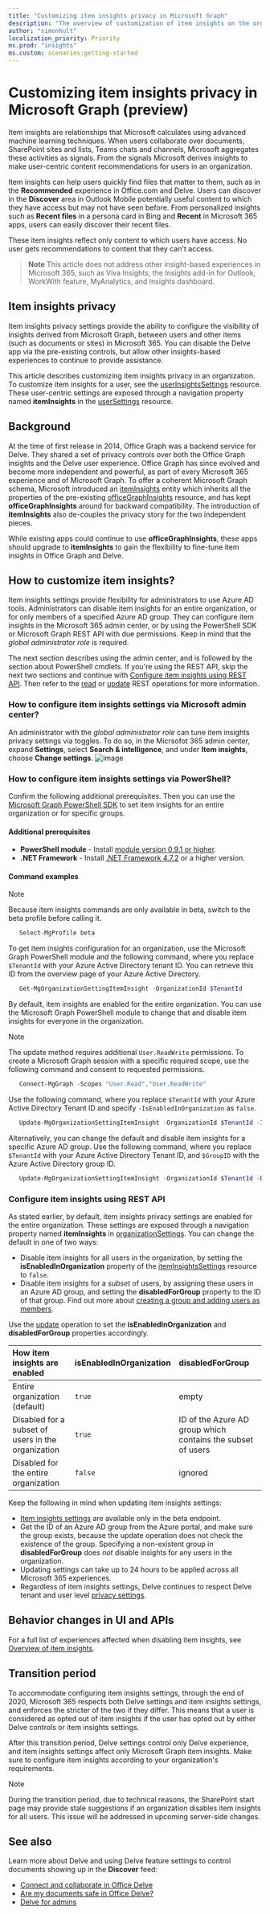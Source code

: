 ```yaml
---
title: "Customizing item insights privacy in Microsoft Graph"
description: "The overview of customization of item insights on the organization level"
author: "simonhult"
localization_priority: Priority
ms.prod: "insights"
ms.custom: scenarios:getting-started
---
```


# Customizing item insights privacy in Microsoft Graph (preview)

Item insights are relationships that Microsoft calculates using advanced machine learning techniques. When users collaborate over documents, SharePoint sites and lists, Teams chats and channels, Microsoft aggregates these activities as signals. From the signals Microsoft derives insights to make user-centric content recommendations for users in an organization.

Item insights can help users quickly find files that matter to them, such as in the **Recommended** experience in Office.com and Delve. Users can discover in the **Discover** area in Outlook Mobile potentially useful content to which they have access but may not have seen before. From personalized insights such as **Recent files** in a persona card in Bing and **Recent** in Microsoft 365 apps, users can easily discover their recent files.

These item insights reflect only content to which users have access. No user gets recommendations to content that they can't access.

> **Note** This article does not address other insight-based experiences in Microsoft 365, such as Viva Insights, the Insights add-in for Outlook, WorkWith feature, MyAnalytics, and Insights dashboard.


## Item insights privacy 

Item insights privacy settings provide the ability to configure the visibility of insights derived from Microsoft Graph, between users and other items (such as documents or sites) in Microsoft 365. You can disable the Delve app via the pre-existing controls, but allow other insights-based experiences to continue to provide assistance.

This article describes customizing item insights privacy in an organization. To customize item insights for a user, see the [userInsightsSettings](/graph/api/resources/userinsightssettings?view=graph-rest-beta&preserve-view=true) resource. These user-centric settings are exposed through a navigation property named **itemInsights** in the [userSettings](/graph/api/resources/usersettings?view=graph-rest-beta&preserve-view=true) resource.

## Background
At the time of first release in 2014, Office Graph was a backend service for Delve. They shared a set of privacy controls over both the Office Graph insights and the Delve user experience. Office Graph has since evolved and become more independent and powerful, as part of every Microsoft 365 experience and of Microsoft Graph. To offer a coherent Microsoft Graph schema, Microsoft introduced an [itemInsights](/graph/api/resources/iteminsights?view=graph-rest-beta&preserve-view=true) entity which inherits all the properties of the pre-existing [officeGraphInsights](/graph/api/resources/officegraphinsights?view=graph-rest-beta&preserve-view=true) resource, and has kept **officeGraphInsights** around for backward compatibility. The introduction of **itemInsights** also de-couples the privacy story for the two independent pieces.  

While existing apps could continue to use **officeGraphInsights**, these apps should upgrade to **itemInsights** to gain the flexibility to fine-tune item insights in Office Graph and Delve.

## How to customize item insights?

Item insights settings provide flexibility for administrators to use Azure AD tools. Administrators can disable item insights for an entire organization, or for only members of a specified Azure AD group. They can configure item insights in the Microsoft 365 admin center, or by using the PowerShell SDK or Microsoft Graph REST API with due permissions. Keep in mind that the _global administrator role_ is required. 

The next section describes using the admin center, and is followed by the section about PowerShell cmdlets. If you're using the REST API, skip the next two sections and continue with [Configure item insights using REST API](#configure-item-insights-using-rest-api). Then refer to the [read](/graph/api/iteminsightssettings-get?view=graph-rest-beta&preserve-view=true) or [update](/graph/api/iteminsightssettings-update?view=graph-rest-beta&preserve-view=true) REST operations for more information.

### How to configure item insights settings via Microsoft admin center?
An administrator with the _global administrator role_ can tune item insights privacy settings via toggles. To do so, in the Micrsofot 365 admin center, expand **Settings**, select **Search & intelligence**, and under **Item insights**, choose **Change settings**.
![image](https://user-images.githubusercontent.com/54312959/117024482-b39eca00-ad02-11eb-9a11-e6a01039822e.png)


### How to configure item insights settings via PowerShell?
Confirm the following additional prerequisites. Then you can use the [Microsoft Graph PowerShell SDK](./powershell/installation.md) to set item insights for an entire organization or for specific groups.

#### Additional prerequisites
* **PowerShell module** - Install [module version 0.9.1 or higher](https://www.powershellgallery.com/packages/Microsoft.Graph).
* **.NET Framework** - Install [.NET Framework 4.7.2](https://dotnet.microsoft.com/download/dotnet-framework) or a higher version.

#### Command examples
> [!NOTE]
> Because item insights commands are only available in beta, switch to the beta profile before calling it.
> ```powershell
>    Select-MgProfile beta
> ```
To get item insights configuration for an organization, use the Microsoft Graph PowerShell module and the following command, where you replace `$TenantId` with your Azure Active Directory tenant ID. You can retrieve this ID from the overview page of your Azure Active Directory.
```powershell
   Get-MgOrganizationSettingItemInsight -OrganizationId $TenantId
```

By default, item insights are enabled for the entire organization. You can use the Microsoft Graph PowerShell module to change that and disable item insights for everyone in the organization. 
> [!NOTE]
> The update method requires additional `User.ReadWrite` permissions. To create a Microsoft Graph session with a specific required scope, use the following command and consent to requested permissions.
> ```powershell
>    Connect-MgGraph -Scopes "User.Read","User.ReadWrite"
> ```

Use the following command, where you replace `$TenantId` with your Azure Active Directory Tenant ID and specify `-IsEnabledInOrganization` as `false`.
```powershell
   Update-MgOrganizationSettingItemInsight -OrganizationId $TenantId -IsEnabledInOrganization:$false
```
Alternatively, you can change the default and disable item insights for a specific Azure AD group. Use the following command, where you replace `$TenantId` with your Azure Active Directory Tenant ID, and `$GroupID` with the Azure Active Directory group ID.
```powershell
   Update-MgOrganizationSettingItemInsight -OrganizationId $TenantId -DisabledForGroup $GroupId
```

### Configure item insights using REST API
As stated earlier, by default, item insights privacy settings are enabled for the entire organization. These settings are exposed through a navigation property named **itemInsights** in [organizationSettings](/graph/api/resources/organizationsettings?view=graph-rest-beta&preserve-view=true). You can change the default in one of two ways:

- Disable item insights for all users in the organization, by setting the **isEnabledInOrganization** property of the [itemInsightsSettings](/graph/api/resources/iteminsightssettings?view=graph-rest-beta&preserve-view=true) resource to `false`. 
- Disable item insights for a _subset_ of users, by assigning these users in an Azure AD group, and setting the **disabledForGroup** property to the ID of that group. Find out more about [creating a group and adding users as members](/azure/active-directory/fundamentals/active-directory-groups-create-azure-portal). 

Use the [update](/graph/api/iteminsightssettings-update?view=graph-rest-beta&preserve-view=true) operation to set the **isEnabledInOrganization** and **disabledForGroup** properties accordingly.

| How item insights are enabled | isEnabledInOrganization | disabledForGroup |
|:-------------|:------------|:------------|
| Entire organization (default) | `true` | empty |
| Disabled for a subset of users in the organization | `true` | ID of the Azure AD group which contains the subset of users |
| Disabled for the entire organization | `false` | ignored |

Keep the following in mind when updating item insights settings:
- [Item insights settings](/graph/api/resources/iteminsightssettings?view=graph-rest-beta&preserve-view=true) are available only in the beta endpoint.
- Get the ID of an Azure AD group from the Azure portal, and make sure the group exists, because the update operation does not check the existence of the group. Specifying a non-existent group in **disabledForGroup** does _not_ disable insights for any users in the organization.
- Updating settings can take up to 24 hours to be applied across all Microsoft 365 experiences.
- Regardless of item insights settings, Delve continues to respect Delve tenant and user level [privacy settings](/sharepoint/delve-for-office-365-admins#control-access-to-delve-and-related-features?view=graph-rest-beta&preserve-view=true).


## Behavior changes in UI and APIs
For a full list of experiences affected when disabling item insights, see [Overview of item insights](item-insights-overview.md#Disabling-item-insights). 

## Transition period
To accommodate configuring item insights settings, through the end of 2020, Microsoft 365 respects both Delve settings and item insights settings, and enforces the stricter of the two if they differ. This means that a user is considered as opted out of item insights if the user has opted out by either Delve controls or item insights settings.

After this transition period, Delve settings control only Delve experience, and item insights settings affect only Microsoft Graph item insights. Make sure to configure item insights according to your organization's requirements.


> [!NOTE]
> During the transition period, due to technical reasons, the SharePoint start page may provide stale suggestions if an organization disables item insights for all users. This issue will be addressed in upcoming server-side changes. 

## See also
Learn more about Delve and using Delve feature settings to control documents showing up in the **Discover** feed: 
- [Connect and collaborate in Office Delve](https://support.microsoft.com/office/connect-and-collaborate-in-office-delve-46f92806-b52c-4187-b60e-b3bf8d25f73e)
- [Are my documents safe in Office Delve?](https://support.microsoft.com/office/are-my-documents-safe-in-office-delve-f5f409a2-37ed-4452-8f61-681e5e1836f3)
- [Delve for admins](/sharepoint/delve-for-office-365-admins)

